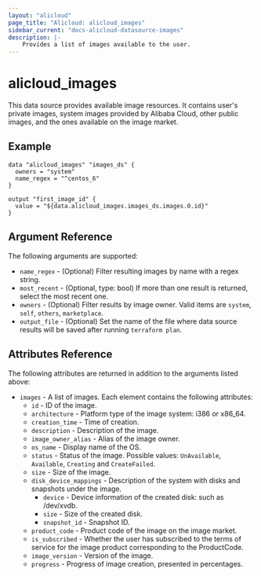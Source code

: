 ```yaml
---
layout: "alicloud"
page_title: "Alicloud: alicloud_images"
sidebar_current: "docs-alicloud-datasource-images"
description: |-
    Provides a list of images available to the user.
---
```


# alicloud\_images

This data source provides available image resources. It contains user's private images, system images provided by Alibaba Cloud, 
other public images, and the ones available on the image market. 

## Example

```
data "alicloud_images" "images_ds" {
  owners = "system"
  name_regex = "^centos_6"
}

output "first_image_id" {
  value = "${data.alicloud_images.images_ds.images.0.id}"
}
```

## Argument Reference

The following arguments are supported:

* `name_regex` - (Optional) Filter resulting images by name with a regex string. 
* `most_recent` - (Optional, type: bool) If more than one result is returned, select the most recent one.
* `owners` - (Optional) Filter results by image owner. Valid items are `system`, `self`, `others`, `marketplace`.
* `output_file` - (Optional) Set the name of the file where data source results will be saved after running `terraform plan`.

## Attributes Reference

The following attributes are returned in addition to the arguments listed above:

* `images` - A list of images. Each element contains the following attributes:
  * `id` - ID of the image.
  * `architecture` - Platform type of the image system: i386 or x86_64.
  * `creation_time` - Time of creation.
  * `description` - Description of the image.
  * `image_owner_alias` - Alias of the image owner.
  * `os_name` - Display name of the OS.
  * `status` - Status of the image. Possible values: `UnAvailable`, `Available`, `Creating` and `CreateFailed`.
  * `size` - Size of the image.
  * `disk_device_mappings` - Description of the system with disks and snapshots under the image.
    * `device` - Device information of the created disk: such as /dev/xvdb.
    * `size` - Size of the created disk.
    * `snapshot_id` - Snapshot ID.
  * `product_code` - Product code of the image on the image market.
  * `is_subscribed` - Whether the user has subscribed to the terms of service for the image product corresponding to the ProductCode.
  * `image_version` - Version of the image.
  * `progress` - Progress of image creation, presented in percentages.

